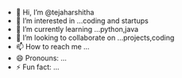 - 👋 Hi, I’m @tejaharshitha
- 👀 I’m interested in ...coding and startups
- 🌱 I’m currently learning ...python,java
- 💞️ I’m looking to collaborate on ...projects,coding
- 📫 How to reach me ...
- 😄 Pronouns: ...
- ⚡ Fun fact: ...

<!---
tejaharshitha235/tejaharshitha235 is a ✨ special ✨ repository because its `README.md` (this file) appears on your GitHub profile.
You can click the Preview link to take a look at your changes.
--->
